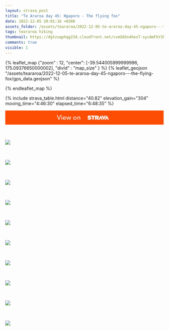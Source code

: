```yaml
---
layout: strava_post
title: "Te Araroa day 45: Ngaporo - The flying fox"
date: 2022-12-05 20:01:16 +0200
assets_folder: /assets/teararoa/2022-12-05-te-araroa-day-45-ngaporo---the-flying-fox
tags: teararoa hiking
thumbnail: https://dgtzuqphqg23d.cloudfront.net/cvmS8Sn4hesT-sycAmFkY3kMEnud_CpFARrPtnIFZWI-1024x768.jpg
comments: true
visible: 1
---
```



{% leaflet_map {"zoom" : 12,
                  "center": [-39.544005999999996, 175.09376650000002],
                 "divId" : "map_size" } %}
    {% leaflet_geojson "/assets/teararoa/2022-12-05-te-araroa-day-45-ngaporo---the-flying-fox/gps_data.geojson" %}

{% endleaflet_map %}





{% include strava_table.html distance="40.82" elevation_gain="304" moving_time="4:46:30" elapsed_time="6:48:35" %}

[![](/assets/strava.jpg)](https://www.strava.com/activities/8221882197)


<br />

![](https://dgtzuqphqg23d.cloudfront.net/cvmS8Sn4hesT-sycAmFkY3kMEnud_CpFARrPtnIFZWI-1024x768.jpg)


<br />

![](https://dgtzuqphqg23d.cloudfront.net/Ych7Gr3f4VxuJNe0DpVMFDYWyEJem6ZvkxEFMrmoMOI-1024x768.jpg)


<br />

![](https://dgtzuqphqg23d.cloudfront.net/UqTb4x2ByRRBMO70RPQF6F9i2lS499AwbuOspCf9hlw-1024x768.jpg)


<br />

![](https://dgtzuqphqg23d.cloudfront.net/xOMzjPQaYDh4WX9JGZd4hVxRSWUxS7VSZM0J-gBuHsQ-1024x768.jpg)


<br />

![](https://dgtzuqphqg23d.cloudfront.net/mjfJCXz633mPlwM0tSLnVlpUdXCUiG6il-pmgmBviv4-1024x768.jpg)


<br />

![](https://dgtzuqphqg23d.cloudfront.net/2Q28oNGfzZFjee1tXxelDlcU7hqZDHVUmL7Y8dblLqA-768x1024.jpg)


<br />

![](https://dgtzuqphqg23d.cloudfront.net/iVcjmq4mtFC87pfTe5T2Ppkf0MZxI4ZC8uoiBCsLnlk-1024x768.jpg)


<br />

![](https://dgtzuqphqg23d.cloudfront.net/ZRfpVeLgZ4MUjfPNG0LJ2_czXK6KPsKbWx7kouRs9Pk-1024x768.jpg)


<br />

![](https://dgtzuqphqg23d.cloudfront.net/kCOQot3FY9itOHzETVz4pptzGunAQNBimiRkqMD6Hr0-1024x768.jpg)


<br />

![](https://dgtzuqphqg23d.cloudfront.net/DQK2AistE2E_6NepQD13v7B6CspDrh1hXxGrayVLNKg-1024x768.jpg)
